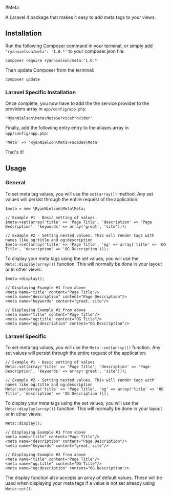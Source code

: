 #Meta

A Laravel 4 package that makes it easy to add meta tags to your views.

## Installation

Run the following Composer command in your terminal, or simply add `'ryannielson/meta': '1.0.*'` to your composer.json file:

    composer require ryannielson/meta:'1.0.*'

Then update Composer from the terminal:

    composer update

### Laravel Specific Installation

Once complete, you now have to add the the service provider to the providers array in `app/config/app.php`: 

    'RyanNielson\Meta\MetaServiceProvider'
    
Finally, add the following entry entry to the aliases array in `app/config/app.php`:

    'Meta' => 'RyanNielson\Meta\Facades\Meta'

That's it!


## Usage

### General

To set meta tag values, you will use the `set(array())` method. Any set values will persist through the entire request of the application:

    $meta = new \RyanNielson\Meta\Meta;

    // Example #1 - Basic setting of values
    $meta->set(array('title' => 'Page Title', 'description' => 'Page Description', 'keywords' => array('great', 'site')));

    // Example #2 - Setting nested values. This will render tags with names like og:title and og:description
    $meta->set(array('title' => 'Page Title', 'og' => array('title' => 'OG Title', 'description' => 'OG Description')));


To display your meta tags using the set values, you will use the `Meta::display(array())` function. This will normally be done in your layout or in other views:

    $meta->display();

    // Displaying Example #1 from above
    <meta name="title" content="Page Title"/>
    <meta name="description" content="Page Description"/>
    <meta name="keywords" content="great, site"/>

    // Displaying Example #2 from above
    <meta name="title" content="Page Title"/>
    <meta name="og:title" content="OG Title"/>
    <meta name="og:description" content="OG Description"/>


### Laravel Specific

To set meta tag values, you will use the `Meta::set(array())` function. Any set values will persist through the entire request of the application:

    // Example #1 - Basic setting of values
    Meta::set(array('title' => 'Page Title', 'description' => 'Page Description', 'keywords' => array('great', 'site')));

    // Example #2 - Setting nested values. This will render tags with names like og:title and og:description
    Meta::set(array('title' => 'Page Title', 'og' => array('title' => 'OG Title', 'description' => 'OG Description')));


To display your meta tags using the set values, you will use the `Meta::display(array())` function. This will normally be done in your layout or in other views:

    Meta::display();

    // Displaying Example #1 from above
    <meta name="title" content="Page Title"/>
    <meta name="description" content="Page Description"/>
    <meta name="keywords" content="great, site"/>

    // Displaying Example #2 from above
    <meta name="title" content="Page Title"/>
    <meta name="og:title" content="OG Title"/>
    <meta name="og:description" content="OG Description"/>


The display function also accepts an array of default values. These will be used when displaying your meta tags if a value is not set already using `Meta::set()`.